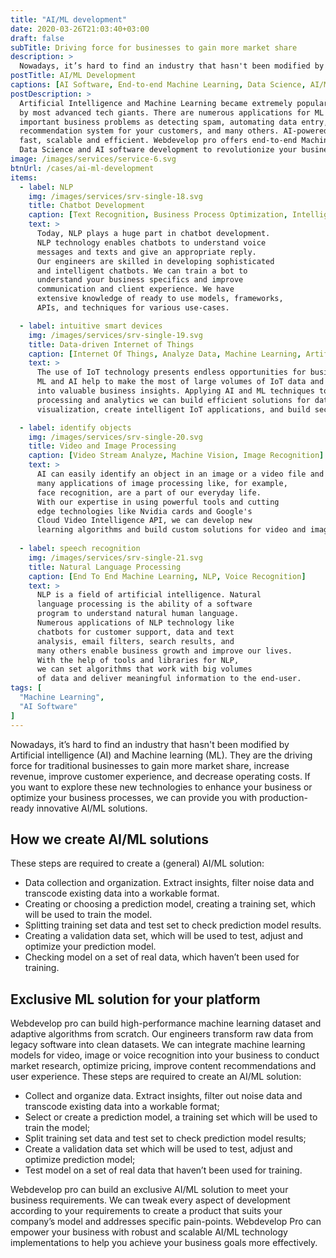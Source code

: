 ```yaml
---
title: "AI/ML development"
date: 2020-03-26T21:03:40+03:00
draft: false
subTitle: Driving force for businesses to gain more market share
description: >
  Nowadays, it’s hard to find an industry that hasn't been modified by Artificial intelligence (AI) and Machine learning (ML). They are the driving force for traditional businesses to gain more market share, increase revenue, improve customer experience, and decrease operating costs. If you want to explore these new technologies to enhance your business or optimize your business processes, we can provide you with production-ready innovative AI/ML solutions.
postTitle: AI/ML Development
captions: [AI Software, End-to-end Machine Learning, Data Science, AI/ML Technologies]
postDescription: >
  Artificial Intelligence and Machine Learning became extremely popular technologies used 
  by most advanced tech giants. There are numerous applications for ML to solve such 
  important business problems as detecting spam, automating data entry, improving product 
  recommendation system for your customers, and many others. AI-powered software is 
  fast, scalable and efficient. Webdevelop pro offers end-to-end Machine Learning, 
  Data Science and AI software development to revolutionize your business.
image: /images/services/service-6.svg
btnUrl: /cases/ai-ml-development
items:
  - label: NLP
    img: /images/services/srv-single-18.svg
    title: Chatbot Development
    caption: [Text Recognition, Business Process Optimization, Intelligent Chatbot, Increase User Experience]
    text: >
      Today, NLP plays a huge part in chatbot development. 
      NLP technology enables chatbots to understand voice 
      messages and texts and give an appropriate reply. 
      Our engineers are skilled in developing sophisticated 
      and intelligent chatbots. We can train a bot to 
      understand your business specifics and improve 
      communication and client experience. We have 
      extensive knowledge of ready to use models, frameworks, 
      APIs, and techniques for various use-cases.

  - label: intuitive smart devices
    img: /images/services/srv-single-19.svg
    title: Data-driven Internet of Things
    caption: [Internet Of Things, Analyze Data, Machine Learning, Artificial Intelligence]
    text: >
      The use of IoT technology presents endless opportunities for business growth and improvement. 
      ML and AI help to make the most of large volumes of IoT data and transform it 
      into valuable business insights. Applying AI and ML techniques to data 
      processing and analytics we can build efficient solutions for data 
      visualization, create intelligent IoT applications, and build secure IoT solutions.

  - label: identify objects
    img: /images/services/srv-single-20.svg
    title: Video and Image Processing
    caption: [Video Stream Analyze, Machine Vision, Image Recognition]
    text: >
      AI can easily identify an object in an image or a video file and 
      many applications of image processing like, for example, 
      face recognition, are a part of our everyday life. 
      With our expertise in using powerful tools and cutting 
      edge technologies like Nvidia cards and Google's 
      Cloud Video Intelligence API, we can develop new 
      learning algorithms and build custom solutions for video and image processing.
  
  - label: speech recognition
    img: /images/services/srv-single-21.svg
    title: Natural Language Processing
    caption: [End To End Machine Learning, NLP, Voice Recognition]
    text: >
      NLP is a field of artificial intelligence. Natural 
      language processing is the ability of a software 
      program to understand natural human language. 
      Numerous applications of NLP technology like 
      chatbots for customer support, data and text 
      analysis, email filters, search results, and 
      many others enable business growth and improve our lives. 
      With the help of tools and libraries for NLP, 
      we can set algorithms that work with big volumes 
      of data and deliver meaningful information to the end-user.
tags: [
  "Machine Learning",
  "AI Software"
]
---
```


Nowadays, it’s hard to find an industry that hasn't been modified by 
Artificial intelligence (AI) and Machine learning (ML). They are 
the driving force for traditional businesses to gain more market share, 
increase revenue, improve customer experience, and decrease operating costs. 
If you want to explore these new technologies to enhance your business or 
optimize your business processes, we can provide you with production-ready innovative AI/ML solutions.

## How we create AI/ML solutions

These steps are required to create a (general) AI/ML solution:

- Data collection and organization. Extract insights, filter noise data and transcode existing data into a workable format.
- Creating or choosing a prediction model, creating a training set, which will be used to train the model.
- Splitting training set data and test set to check prediction model results.
- Creating a validation data set, which will be used to test, adjust and optimize your prediction model.
- Checking model on a set of real data, which haven’t been used for training.

<!-- section break -->

## Exclusive ML solution for your platform

Webdevelop pro can build high-performance machine learning dataset and 
adaptive algorithms from scratch. Our engineers transform raw data 
from legacy software into clean datasets. We can integrate machine 
learning models for video, image or voice recognition into your 
business to conduct market research, optimize pricing, 
improve content recommendations and user experience.
These steps are required to create an AI/ML solution:

- Collect and organize data. Extract insights, filter out noise data and transcode existing data into a workable format;
- Select or create a prediction model, a training set which will be used to train the model;
- Split training set data and test set to check prediction model results;
- Create a validation data set which will be used to test, adjust and optimize prediction model;
- Test model on a set of real data that haven’t been used for training.

Webdevelop pro can build an exclusive AI/ML solution to meet your business requirements. 
We can tweak every aspect of development according to your requirements to create a 
product that suits your company’s model and addresses specific pain-points. 
Webdevelop Pro can empower your business with robust and scalable AI/ML 
technology implementations to help you achieve your business goals more effectively.
